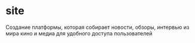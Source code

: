 # site
  Создание платформы, которая собирает новости, обзоры, интервью из мира кино и медиа для удобного доступа пользователей
